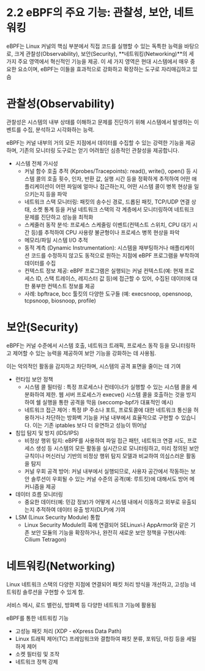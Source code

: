 # 2.2 eBPF의 주요 기능: 관찰성, 보안, 네트워킹

eBPF는 Linux 커널의 핵심 부분에서 직접 코드를 실행할 수 있는 독특한 능력을 바탕으로, 크게 관찰성(Observability), 보안(Security), **네트워킹(Networking)**의 세 가지 주요 영역에서 혁신적인 기능을 제공. 이 세 가지 영역은 현대 시스템에서 매우 중요한 요소이며, eBPF는 이들을 효과적으로 강화하고 확장하는 도구로 자리매김하고 있슴

# 관찰성(Observability)

관찰성은 시스템의 내부 상태를 이해하고 문제를 진단하기 위해 시스템에서 발생하는 이벤트를 수집, 분석하고 시각화하는 능력. 

eBPF는 커널 내부의 거의 모든 지점에서 데이터를 수집할 수 있는 강력한 기능을 제공하며, 기존의 모니터링 도구로는 얻기 어려웠던 심층적인 관찰성을 제공합니다.

- 시스템 전체 가시성
    - 커널 함수 호출 추적 (Kprobes/Tracepoints): read(), write(), open() 등 시스템 콜의 호출 횟수, 인자, 반환 값, 실행 시간 등을 정확하게 추적하여 어떤 애플리케이션이 어떤 파일에 얼마나 접근하는지, 어떤 시스템 콜이 병목 현상을 일으키는지 등을 파악
    - 네트워크 스택 모니터링: 패킷의 송수신 경로, 드롭된 패킷, TCP/UDP 연결 상태, 소켓 통계 등을 커널 네트워크 스택의 각 계층에서 모니터링하여 네트워크 문제를 진단하고 성능을 최적화
    - 스케줄러 동작 분석: 프로세스 스케줄링 이벤트(컨텍스트 스위치, CPU 대기 시간 등)를 추적하여 CPU 사용량 불균형이나 프로세스 병목 현상을 파악
    - 메모리/파일 시스템 I/O 추적
    - 동적 계측 (Dynamic Instrumentation): 시스템을 재부팅하거나 애플리케이션 코드를 수정하지 않고도 동적으로 원하는 지점에 eBPF 프로그램을 부착하여 데이터를 수집
    - 컨텍스트 정보 제공: eBPF 프로그램은 실행되는 커널 컨텍스트(예: 현재 프로세스 ID, 스택 트레이스, 레지스터 값 등)에 접근할 수 있어, 수집된 데이터에 대한 풍부한 컨텍스트 정보를 제공
    - 사례: bpftrace, bcc 툴킷의 다양한 도구들 (예: execsnoop, opensnoop, tcpsnoop, biosnoop, profile)

# 보안(Security)

eBPF는 커널 수준에서 시스템 호출, 네트워크 트래픽, 프로세스 동작 등을 모니터링하고 제어할 수 있는 능력을 제공하여 보안 기능을 강화하는 데 사용됨. 

이는 악의적인 활동을 감지하고 차단하며, 시스템의 공격 표면을 줄이는 데 기여

- 런타임 보안 정책
    - 시스템 콜 필터링 : 특정 프로세스나 컨테이너가 실행할 수 있는 시스템 콜을 세분화하여 제한. 웹 서버 프로세스가 execve() 시스템 콜을 호출하는 것을 방지하여 쉘 실행을 통한 공격을 막음 (seccomp-bpf가 대표적인 예시)
    - 네트워크 접근 제어 : 특정 IP 주소나 포트, 프로토콜에 대한 네트워크 통신을 허용하거나 차단하는 방화벽 기능을 커널 내부에서 효율적으로 구현할 수 있습니다. 이는 기존 iptables 보다 더 유연하고 성능이 뛰어남
- 침입 탐지 및 방지 (IDS/IPS)
    - 비정상 행위 탐지: eBPF를 사용하여 파일 접근 패턴, 네트워크 연결 시도, 프로세스 생성 등 시스템의 모든 활동을 실시간으로 모니터링하고, 미리 정의된 보안 규칙이나 머신러닝 기반의 비정상 행위 탐지 모델과 비교하여 의심스러운 활동을 탐지
    - 커널 우회 공격 방어: 커널 내부에서 실행되므로, 사용자 공간에서 작동하는 보안 솔루션이 우회될 수 있는 커널 수준의 공격(예: 루트킷)에 대해서도 방어 메커니즘을 제공
- 데이터 흐름 모니터링
    - 중요한 데이터(예: 민감 정보)가 어떻게 시스템 내에서 이동하고 외부로 유출되는지 추적하여 데이터 유출 방지(DLP)에 기여
- LSM (Linux Security Module) 통합
    - Linux Security Module의 훅에 연결되어 SELinux나 AppArmor와 같은 기존 보안 모듈의 기능을 확장하거나, 완전히 새로운 보안 정책을 구현(사례: Cilium Tetragon)

# 네트워킹(Networking)

Linux 네트워크 스택의 다양한 지점에 연결되어 패킷 처리 방식을 개선하고, 고성능 네트워킹 솔루션을 구현할 수 있게 함. 

서비스 메시, 로드 밸런싱, 방화벽 등 다양한 네트워크 기능에 활용됨

eBPF를 통한 네트워킹 기능

- 고성능 패킷 처리 (XDP - eXpress Data Path)
- Linux 트래픽 제어(TC) 프레임워크와 결합하여 패킷 분류, 포워딩, 마킹 등을 세밀하게 제어
- 소켓 필터링 및 조작
- 네트워크 정책 강제